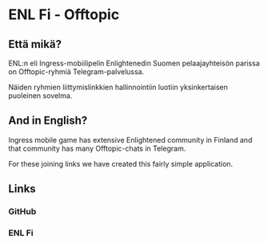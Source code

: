 
# ENL Fi - Offtopic

## Että mikä?

ENL:n eli Ingress-mobiilipelin Enlightenedin Suomen pelaajayhteisön parissa on Offtopic-ryhmiä Telegram-palvelussa.

Näiden ryhmien liittymislinkkien hallinnointiin luotiin yksinkertaisen puoleinen sovelma.

## And in English?

Ingress mobile game has extensive Enlightened community in Finland and that community has many Offtopic-chats in Telegram.

For these joining links we have created this fairly simple application.

## Links

### GitHub

[]()

[]()

### ENL Fi

[]()
